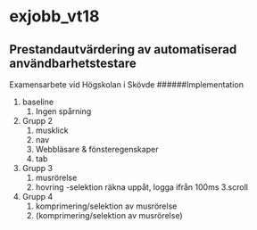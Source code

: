 # exjobb_vt18 
## Prestandautvärdering av automatiserad användbarhetstestare
Examensarbete vid Högskolan i Skövde
######Implementation
1. baseline
    1. Ingen spårning
2. Grupp 2
    1. musklick
    2. nav
    3. Webbläsare & fönsteregenskaper
    4. tab
3. Grupp 3
    1. musrörelse
    2. hovring -selektion räkna uppåt, logga ifrån 100ms
    3.scroll
4. Grupp 4
    1. komprimering/selektion av musrörelse
    2. (komprimering/selektion av musrörelse)
